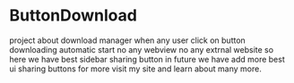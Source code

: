 # ButtonDownload
project about download manager when any user click on button downloading automatic start no any webview no any extrnal website
so here we have best sidebar sharing button in future we have add more best ui sharing buttons for more visit my site and learn about many more.

